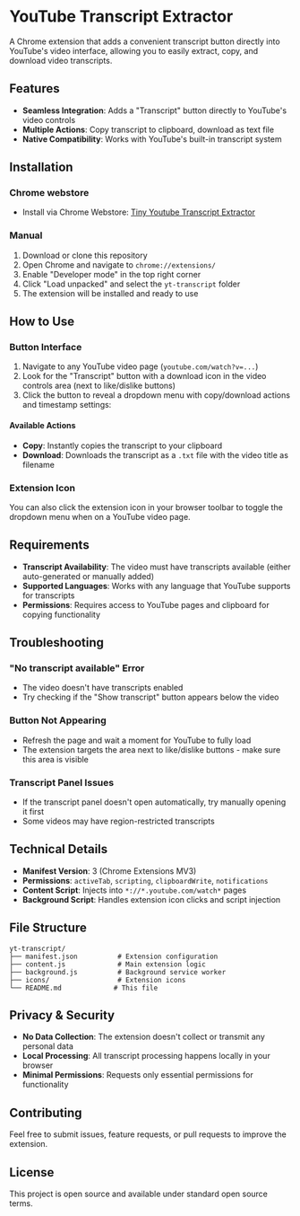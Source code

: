 # YouTube Transcript Extractor

A Chrome extension that adds a convenient transcript button directly into YouTube's video interface, allowing you to easily extract, copy, and download video transcripts.

## Features

- **Seamless Integration**: Adds a "Transcript" button directly to YouTube's video controls
- **Multiple Actions**: Copy transcript to clipboard, download as text file
- **Native Compatibility**: Works with YouTube's built-in transcript system

## Installation
### Chrome webstore
- Install via Chrome Webstore: [Tiny Youtube Transcript Extractor](https://chromewebstore.google.com/detail/tiny-youtube-transcript-e/ckdannejaobflfiabbmjakfmejciened)
### Manual
1. Download or clone this repository
2. Open Chrome and navigate to `chrome://extensions/`
3. Enable "Developer mode" in the top right corner
4. Click "Load unpacked" and select the `yt-transcript` folder
5. The extension will be installed and ready to use

## How to Use

### Button Interface

1. Navigate to any YouTube video page (`youtube.com/watch?v=...`)
2. Look for the "Transcript" button with a download icon in the video controls area (next to like/dislike buttons)
3. Click the button to reveal a dropdown menu with copy/download actions and timestamp settings:

#### Available Actions

- **Copy**: Instantly copies the transcript to your clipboard
- **Download**: Downloads the transcript as a `.txt` file with the video title as filename

### Extension Icon

You can also click the extension icon in your browser toolbar to toggle the dropdown menu when on a YouTube video page.

## Requirements

- **Transcript Availability**: The video must have transcripts available (either auto-generated or manually added)
- **Supported Languages**: Works with any language that YouTube supports for transcripts
- **Permissions**: Requires access to YouTube pages and clipboard for copying functionality

## Troubleshooting

### "No transcript available" Error
- The video doesn't have transcripts enabled
- Try checking if the "Show transcript" button appears below the video

### Button Not Appearing
- Refresh the page and wait a moment for YouTube to fully load
- The extension targets the area next to like/dislike buttons - make sure this area is visible

### Transcript Panel Issues
- If the transcript panel doesn't open automatically, try manually opening it first
- Some videos may have region-restricted transcripts

## Technical Details

- **Manifest Version**: 3 (Chrome Extensions MV3)
- **Permissions**: `activeTab`, `scripting`, `clipboardWrite`, `notifications`
- **Content Script**: Injects into `*://*.youtube.com/watch*` pages
- **Background Script**: Handles extension icon clicks and script injection

## File Structure

```
yt-transcript/
├── manifest.json          # Extension configuration
├── content.js             # Main extension logic
├── background.js          # Background service worker
├── icons/                 # Extension icons 
└── README.md             # This file
```

## Privacy & Security

- **No Data Collection**: The extension doesn't collect or transmit any personal data
- **Local Processing**: All transcript processing happens locally in your browser
- **Minimal Permissions**: Requests only essential permissions for functionality

## Contributing

Feel free to submit issues, feature requests, or pull requests to improve the extension.

## License

This project is open source and available under standard open source terms.
